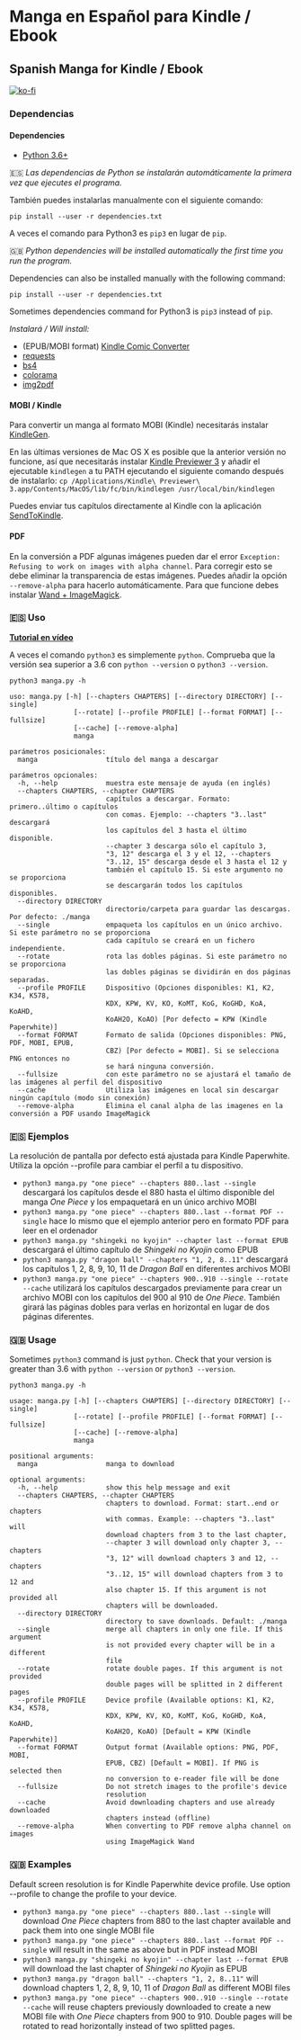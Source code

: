# Manga en Español para Kindle / Ebook
## Spanish Manga for Kindle / Ebook

[![ko-fi](https://www.ko-fi.com/img/githubbutton_sm.svg)](https://ko-fi.com/carleslc)

### Dependencias
#### Dependencies

- [Python 3.6+](https://www.python.org/downloads/)

🇪🇸  *Las dependencias de Python se instalarán automáticamente la primera vez que ejecutes el programa.*

También puedes instalarlas manualmente con el siguiente comando:

```shell
pip install --user -r dependencies.txt
```

A veces el comando para Python3 es `pip3` en lugar de `pip`.

🇬🇧  *Python dependencies will be installed automatically the first time you run the program.*

Dependencies can also be installed manually with the following command:

```shell
pip install --user -r dependencies.txt
```

Sometimes dependencies command for Python3 is `pip3` instead of `pip`.

*Instalará / Will install:*

- (EPUB/MOBI format) [Kindle Comic Converter](https://github.com/ciromattia/kcc)
- [requests](http://docs.python-requests.org/)
- [bs4](https://www.crummy.com/software/BeautifulSoup/bs4/doc/)
- [colorama](https://pypi.org/project/colorama/)
- [img2pdf](https://pypi.org/project/img2pdf/)

#### MOBI / Kindle

Para convertir un manga al formato MOBI (Kindle) necesitarás instalar [KindleGen](https://www.amazon.com/gp/feature.html?ie=UTF8&docId=1000765211).

En las últimas versiones de Mac OS X es posible que la anterior versión no funcione, así que necesitarás instalar [Kindle Previewer 3](https://www.amazon.com/gp/feature.html?ie=UTF8&docId=1003018611) y añadir el ejecutable `kindlegen` a tu PATH ejecutando el siguiente comando después de instalarlo: `cp /Applications/Kindle\ Previewer\ 3.app/Contents/MacOS/lib/fc/bin/kindlegen /usr/local/bin/kindlegen`

Puedes enviar tus capítulos directamente al Kindle con la aplicación [SendToKindle](https://www.amazon.com/gp/sendtokindle).

#### PDF

En la conversión a PDF algunas imágenes pueden dar el error `Exception: Refusing to work on images with alpha channel`. Para corregir esto se debe eliminar la transparencia de estas imágenes. Puedes añadir la opción `--remove-alpha` para hacerlo automáticamente. Para que funcione debes instalar [Wand + ImageMagick](http://docs.wand-py.org/en/0.6.1/guide/install.html).

### 🇪🇸 Uso

**[Tutorial en vídeo](https://www.youtube.com/watch?v=X6l1zvu6mfo)**

A veces el comando `python3` es simplemente `python`. Comprueba que la versión sea superior a 3.6 con `python --version` o `python3 --version`.

`python3 manga.py -h`

```
uso: manga.py [-h] [--chapters CHAPTERS] [--directory DIRECTORY] [--single]
                [--rotate] [--profile PROFILE] [--format FORMAT] [--fullsize]
                [--cache] [--remove-alpha]
                manga

parámetros posicionales:
  manga                 título del manga a descargar

parámetros opcionales:
  -h, --help            muestra este mensaje de ayuda (en inglés)
  --chapters CHAPTERS, --chapter CHAPTERS
                        capítulos a descargar. Formato: primero..último o capítulos
                        con comas. Ejemplo: --chapters "3..last" descargará
                        los capítulos del 3 hasta el último disponible.
                        --chapter 3 descarga sólo el capítulo 3,
                        "3, 12" descarga el 3 y el 12, --chapters
                        "3..12, 15" descarga desde el 3 hasta el 12 y
                        también el capítulo 15. Si este argumento no se proporciona
                        se descargarán todos los capítulos disponibles.
  --directory DIRECTORY
                        directorio/carpeta para guardar las descargas. Por defecto: ./manga
  --single              empaqueta los capítulos en un único archivo. Si este parámetro no se proporciona
                        cada capítulo se creará en un fichero independiente.
  --rotate              rota las dobles páginas. Si este parámetro no se proporciona
                        las dobles páginas se dividirán en dos páginas separadas.
  --profile PROFILE     Dispositivo (Opciones disponibles: K1, K2, K34, K578,
                        KDX, KPW, KV, KO, KoMT, KoG, KoGHD, KoA, KoAHD,
                        KoAH2O, KoAO) [Por defecto = KPW (Kindle Paperwhite)]
  --format FORMAT       Formato de salida (Opciones disponibles: PNG, PDF, MOBI, EPUB,
                        CBZ) [Por defecto = MOBI]. Si se selecciona PNG entonces no
                        se hará ninguna conversión.
  --fullsize            con este parámetro no se ajustará el tamaño de las imágenes al perfil del dispositivo
  --cache               Utiliza las imágenes en local sin descargar ningún capítulo (modo sin conexión)
  --remove-alpha        Elimina el canal alpha de las imagenes en la conversión a PDF usando ImageMagick
```

### 🇪🇸 Ejemplos

La resolución de pantalla por defecto está ajustada para Kindle Paperwhite. Utiliza la opción --profile para cambiar el perfil a tu dispositivo.

- `python3 manga.py "one piece" --chapters 880..last --single` descargará los capítulos desde el 880 hasta el último disponible del manga _One Piece_ y los empaquetará en un único archivo MOBI
- `python3 manga.py "one piece" --chapters 880..last --format PDF --single` hace lo mismo que el ejemplo anterior pero en formato PDF para leer en el ordenador
- `python3 manga.py "shingeki no kyojin" --chapter last --format EPUB` descargará el último capítulo de _Shingeki no Kyojin_ como EPUB
- `python3 manga.py "dragon ball" --chapters "1, 2, 8..11"` descargará los capítulos 1, 2, 8, 9, 10, 11 de _Dragon Ball_ en diferentes archivos MOBI
- `python3 manga.py "one piece" --chapters 900..910 --single --rotate --cache` utilizará los capítulos descargados previamente para crear un archivo MOBI con los capítulos del 900 al 910 de *One Piece*. También girará las páginas dobles para verlas en horizontal en lugar de dos páginas diferentes.

### 🇬🇧 Usage

Sometimes `python3` command is just `python`. Check that your version is greater than 3.6 with `python --version` or `python3 --version`.

`python3 manga.py -h`

```
usage: manga.py [-h] [--chapters CHAPTERS] [--directory DIRECTORY] [--single]
                [--rotate] [--profile PROFILE] [--format FORMAT] [--fullsize]
                [--cache] [--remove-alpha]
                manga

positional arguments:
  manga                 manga to download

optional arguments:
  -h, --help            show this help message and exit
  --chapters CHAPTERS, --chapter CHAPTERS
                        chapters to download. Format: start..end or chapters
                        with commas. Example: --chapters "3..last" will
                        download chapters from 3 to the last chapter,
                        --chapter 3 will download only chapter 3, --chapters
                        "3, 12" will download chapters 3 and 12, --chapters
                        "3..12, 15" will download chapters from 3 to 12 and
                        also chapter 15. If this argument is not provided all
                        chapters will be downloaded.
  --directory DIRECTORY
                        directory to save downloads. Default: ./manga
  --single              merge all chapters in only one file. If this argument
                        is not provided every chapter will be in a different
                        file
  --rotate              rotate double pages. If this argument is not provided
                        double pages will be splitted in 2 different pages
  --profile PROFILE     Device profile (Available options: K1, K2, K34, K578,
                        KDX, KPW, KV, KO, KoMT, KoG, KoGHD, KoA, KoAHD,
                        KoAH2O, KoAO) [Default = KPW (Kindle Paperwhite)]
  --format FORMAT       Output format (Available options: PNG, PDF, MOBI,
                        EPUB, CBZ) [Default = MOBI]. If PNG is selected then
                        no conversion to e-reader file will be done
  --fullsize            Do not stretch images to the profile's device
                        resolution
  --cache               Avoid downloading chapters and use already downloaded
                        chapters instead (offline)
  --remove-alpha        When converting to PDF remove alpha channel on images
                        using ImageMagick Wand
```

### 🇬🇧 Examples

Default screen resolution is for Kindle Paperwhite device profile. Use option --profile to change the profile to your device.

- `python3 manga.py "one piece" --chapters 880..last --single` will download _One Piece_ chapters from 880 to the last chapter available and pack them into one single MOBI file
- `python3 manga.py "one piece" --chapters 880..last --format PDF --single` will result in the same as above but in PDF instead MOBI
- `python3 manga.py "shingeki no kyojin" --chapter last --format EPUB` will download the last chapter of _Shingeki no Kyojin_ as EPUB
- `python3 manga.py "dragon ball" --chapters "1, 2, 8..11"` will download chapters 1, 2, 8, 9, 10, 11 of _Dragon Ball_ as different MOBI files
- `python3 manga.py "one piece" --chapters 900..910 --single --rotate --cache` will reuse chapters previously downloaded to create a new MOBI file with *One Piece* chapters from 900 to 910. Double pages will be rotated to read horizontally instead of two splitted pages.
